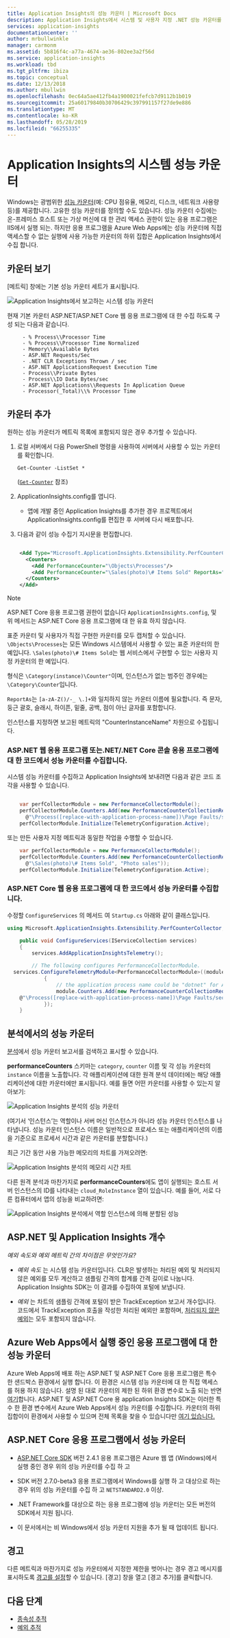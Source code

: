 ```yaml
---
title: Application Insights의 성능 카운터 | Microsoft Docs
description: Application Insights에서 시스템 및 사용자 지정 .NET 성능 카운터를 모니터링합니다.
services: application-insights
documentationcenter: ''
author: mrbullwinkle
manager: carmonm
ms.assetid: 5b816f4c-a77a-4674-ae36-802ee3a2f56d
ms.service: application-insights
ms.workload: tbd
ms.tgt_pltfrm: ibiza
ms.topic: conceptual
ms.date: 12/13/2018
ms.author: mbullwin
ms.openlocfilehash: 0ec64a5ae412fb4a1900021fefcb7d9112b1b019
ms.sourcegitcommit: 25a60179840b30706429c397991157f27de9e886
ms.translationtype: MT
ms.contentlocale: ko-KR
ms.lasthandoff: 05/28/2019
ms.locfileid: "66255335"
---
```

# <a name="system-performance-counters-in-application-insights"></a>Application Insights의 시스템 성능 카운터

Windows는 광범위한 [성능 카운터](https://docs.microsoft.com/windows/desktop/PerfCtrs/about-performance-counters)(예: CPU 점유율, 메모리, 디스크, 네트워크 사용량 등)를 제공합니다. 고유한 성능 카운터를 정의할 수도 있습니다. 성능 카운터 수집에는 온-프레미스 호스트 또는 가상 머신에 대 한 관리 액세스 권한이 있는 응용 프로그램은 IIS에서 실행 되는. 하지만 응용 프로그램을 Azure Web Apps에는 성능 카운터에 직접 액세스할 수 없는 실행에 사용 가능한 카운터의 하위 집합은 Application Insights에서 수집 합니다.

## <a name="view-counters"></a>카운터 보기

[메트릭] 창에는 기본 성능 카운터 세트가 표시됩니다.

![Application Insights에서 보고하는 시스템 성능 카운터](./media/performance-counters/performance-counters.png)

현재 기본 카운터 ASP.NET/ASP.NET Core 웹 응용 프로그램에 대 한 수집 하도록 구성 되는 다음과 같습니다.

         - % Process\\Processor Time
         - % Process\\Processor Time Normalized
         - Memory\\Available Bytes
         - ASP.NET Requests/Sec
         - .NET CLR Exceptions Thrown / sec
         - ASP.NET ApplicationsRequest Execution Time
         - Process\\Private Bytes
         - Process\\IO Data Bytes/sec
         - ASP.NET Applications\\Requests In Application Queue
         - Processor(_Total)\\% Processor Time

## <a name="add-counters"></a>카운터 추가

원하는 성능 카운터가 메트릭 목록에 포함되지 않은 경우 추가할 수 있습니다.

1. 로컬 서버에서 다음 PowerShell 명령을 사용하여 서버에서 사용할 수 있는 카운터를 확인합니다.

    `Get-Counter -ListSet *`

    ([`Get-Counter`](https://technet.microsoft.com/library/hh849685.aspx) 참조)
2. ApplicationInsights.config를 엽니다.

   * 앱에 개발 중인 Application Insights를 추가한 경우 프로젝트에서 ApplicationInsights.config를 편집한 후 서버에 다시 배포합니다.
3. 다음과 같이 성능 수집기 지시문을 편집합니다.

```XML

    <Add Type="Microsoft.ApplicationInsights.Extensibility.PerfCounterCollector.PerformanceCollectorModule, Microsoft.AI.PerfCounterCollector">
      <Counters>
        <Add PerformanceCounter="\Objects\Processes"/>
        <Add PerformanceCounter="\Sales(photo)\# Items Sold" ReportAs="Photo sales"/>
      </Counters>
    </Add>

```

> [!NOTE]
> ASP.NET Core 응용 프로그램 권한이 없습니다 `ApplicationInsights.config`, 및 위 메서드는 ASP.NET Core 응용 프로그램에 대 한 유효 하지 않습니다.

표준 카운터 및 사용자가 직접 구현한 카운터를 모두 캡처할 수 있습니다. `\Objects\Processes`는 모든 Windows 시스템에서 사용할 수 있는 표준 카운터의 한 예입니다. `\Sales(photo)\# Items Sold`는 웹 서비스에서 구현할 수 있는 사용자 지정 카운터의 한 예입니다.

형식은 `\Category(instance)\Counter"`이며, 인스턴스가 없는 범주인 경우에는 `\Category\Counter`입니다.

`ReportAs`는 `[a-zA-Z()/-_ \.]+`와 일치하지 않는 카운터 이름에 필요합니다. 즉 문자, 둥근 괄호, 슬래시, 하이픈, 밑줄, 공백, 점이 아닌 글자를 포함합니다.

인스턴스를 지정하면 보고된 메트릭의 "CounterInstanceName" 차원으로 수집됩니다.

### <a name="collecting-performance-counters-in-code-for-aspnet-web-applications-or-netnet-core-console-applications"></a>ASP.NET 웹 응용 프로그램 또는.NET/.NET Core 콘솔 응용 프로그램에 대 한 코드에서 성능 카운터를 수집합니다.
시스템 성능 카운터를 수집하고 Application Insights에 보내려면 다음과 같은 코드 조각을 사용할 수 있습니다.


``` C#

    var perfCollectorModule = new PerformanceCollectorModule();
    perfCollectorModule.Counters.Add(new PerformanceCounterCollectionRequest(
      @"\Process([replace-with-application-process-name])\Page Faults/sec", "PageFaultsPerfSec")));
    perfCollectorModule.Initialize(TelemetryConfiguration.Active);
```

또는 만든 사용자 지정 메트릭과 동일한 작업을 수행할 수 있습니다.

``` C#
    var perfCollectorModule = new PerformanceCollectorModule();
    perfCollectorModule.Counters.Add(new PerformanceCounterCollectionRequest(
      @"\Sales(photo)\# Items Sold", "Photo sales"));
    perfCollectorModule.Initialize(TelemetryConfiguration.Active);
```

### <a name="collecting-performance-counters-in-code-for-aspnet-core-web-applications"></a>ASP.NET Core 웹 응용 프로그램에 대 한 코드에서 성능 카운터를 수집합니다.

수정할 `ConfigureServices` 의 메서드 여 `Startup.cs` 아래와 같이 클래스입니다.

```csharp
using Microsoft.ApplicationInsights.Extensibility.PerfCounterCollector;

    public void ConfigureServices(IServiceCollection services)
    {
        services.AddApplicationInsightsTelemetry();

        // The following configures PerformanceCollectorModule.
  services.ConfigureTelemetryModule<PerformanceCollectorModule>((module, o) =>
            {
                // the application process name could be "dotnet" for ASP.NET Core self-hosted applications.
                module.Counters.Add(new PerformanceCounterCollectionRequest(
    @"\Process([replace-with-application-process-name])\Page Faults/sec", "DotnetPageFaultsPerfSec"));
            });
    }
```

## <a name="performance-counters-in-analytics"></a>분석에서의 성능 카운터
[분석](../../azure-monitor/app/analytics.md)에서 성능 카운터 보고서를 검색하고 표시할 수 있습니다.

**performanceCounters** 스키마는 `category`, `counter` 이름 및 각 성능 카운터의 `instance` 이름을 노출합니다.  각 애플리케이션에 대한 원격 분석 데이터에는 해당 애플리케이션에 대한 카운터에만 표시됩니다. 예를 들면 어떤 카운터를 사용할 수 있는지 알아보기: 

![Application Insights 분석의 성능 카운터](./media/performance-counters/analytics-performance-counters.png)

(여기서 ‘인스턴스’는 역할이나 서버 머신 인스턴스가 아니라 성능 카운터 인스턴스를 나타냅니다. 성능 카운터 인스턴스 이름은 일반적으로 프로세스 또는 애플리케이션의 이름을 기준으로 프로세서 시간과 같은 카운터를 분할합니다.)

최근 기간 동안 사용 가능한 메모리의 차트를 가져오려면: 

![Application Insights 분석의 메모리 시간 차트](./media/performance-counters/analytics-available-memory.png)

다른 원격 분석과 마찬가지로 **performanceCounters**에도 앱이 실행되는 호스트 서버 인스턴스의 ID를 나타내는 `cloud_RoleInstance` 열이 있습니다. 예를 들어, 서로 다른 컴퓨터에서 앱의 성능을 비교하려면: 

![Application Insights 분석에서 역할 인스턴스에 의해 분할된 성능](./media/performance-counters/analytics-metrics-role-instance.png)

## <a name="aspnet-and-application-insights-counts"></a>ASP.NET 및 Application Insights 개수

*예외 속도와 예외 메트릭 간의 차이점은 무엇인가요?*

* *예외 속도* 는 시스템 성능 카운터입니다. CLR은 발생하는 처리된 예외 및 처리되지 않은 예외를 모두 계산하고 샘플링 간격의 합계를 간격 길이로 나눕니다. Application Insights SDK는 이 결과를 수집하여 포털에 보냅니다.

* *예외* 는 차트의 샘플링 간격에 포털이 받은 TrackException 보고서 개수입니다. 코드에서 TrackException 호출을 작성한 처리된 예외만 포함하며, [처리되지 않은 예외](../../azure-monitor/app/asp-net-exceptions.md)는 모두 포함되지 않습니다. 

## <a name="performance-counters-for-applications-running-in-azure-web-apps"></a>Azure Web Apps에서 실행 중인 응용 프로그램에 대 한 성능 카운터

Azure Web Apps에 배포 하는 ASP.NET 및 ASP.NET Core 응용 프로그램은 특수 한 샌드박스 환경에서 실행 합니다. 이 환경은 시스템 성능 카운터에 대 한 직접 액세스를 허용 하지 않습니다. 설명 된 대로 카운터의 제한 된 하위 환경 변수로 노출 되는 반면 [여기](https://github.com/projectkudu/kudu/wiki/Perf-Counters-exposed-as-environment-variables)합니다. ASP.NET 및 ASP.NET Core 용 application Insights SDK는 이러한 특수 한 환경 변수에서 Azure Web Apps에서 성능 카운터를 수집합니다. 카운터의 하위 집합이이 환경에서 사용할 수 있으며 전체 목록을 찾을 수 있습니다만 [여기 있습니다.](https://github.com/microsoft/ApplicationInsights-dotnet-server/blob/develop/Src/PerformanceCollector/Perf.Shared/Implementation/WebAppPerformanceCollector/CounterFactory.cs)

## <a name="performance-counters-in-aspnet-core-applications"></a>ASP.NET Core 응용 프로그램에서 성능 카운터

* [ASP.NET Core SDK](https://nuget.org/packages/Microsoft.ApplicationInsights.AspNetCore) 버전 2.4.1 응용 프로그램은 Azure 웹 앱 (Windows)에서 실행 중인 경우 위의 성능 카운터를 수집 하 고

* SDK 버전 2.7.0-beta3 응용 프로그램에서 Windows를 실행 하 고 대상으로 하는 경우 위의 성능 카운터를 수집 하 고 `NETSTANDARD2.0` 이상.
* .NET Framework를 대상으로 하는 응용 프로그램에 성능 카운터는 모든 버전의 SDK에서 지원 됩니다.
* 이 문서에서는 비 Windows에서 성능 카운터 지원을 추가 될 때 업데이트 됩니다.

## <a name="alerts"></a>경고
다른 메트릭과 마찬가지로 성능 카운터에서 지정한 제한을 벗어나는 경우 경고 메시지를 표시하도록 [경고를 설정](../../azure-monitor/app/alerts.md)할 수 있습니다. [경고] 창을 열고 [경고 추가]를 클릭합니다.

## <a name="next"></a>다음 단계

* [종속성 추적](../../azure-monitor/app/asp-net-dependencies.md)
* [예외 추적](../../azure-monitor/app/asp-net-exceptions.md)

